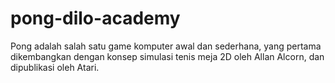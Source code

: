 # pong-dilo-academy
Pong adalah salah satu game komputer awal dan sederhana, yang pertama dikembangkan dengan konsep simulasi tenis meja 2D oleh Allan Alcorn, dan dipublikasi oleh Atari. 
